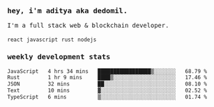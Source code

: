 <samp>
    <h3>hey, i'm aditya aka dedomil.</h3>
    I'm a full stack web & blockchain developer. 
    <br />
    <br />
    <code>react</code> <code>javascript</code> <code>rust</code> <code>nodejs</code>
    <h3>weekly development stats</h3>
    <!--START_SECTION:waka-->

```txt
JavaScript   4 hrs 34 mins   █████████████████▒░░░░░░░   68.79 %
Rust         1 hr 9 mins     ████▒░░░░░░░░░░░░░░░░░░░░   17.46 %
JSON         32 mins         ██░░░░░░░░░░░░░░░░░░░░░░░   08.10 %
Text         10 mins         ▓░░░░░░░░░░░░░░░░░░░░░░░░   02.52 %
TypeScript   6 mins          ▒░░░░░░░░░░░░░░░░░░░░░░░░   01.74 %
```

<!--END_SECTION:waka-->
</samp>

